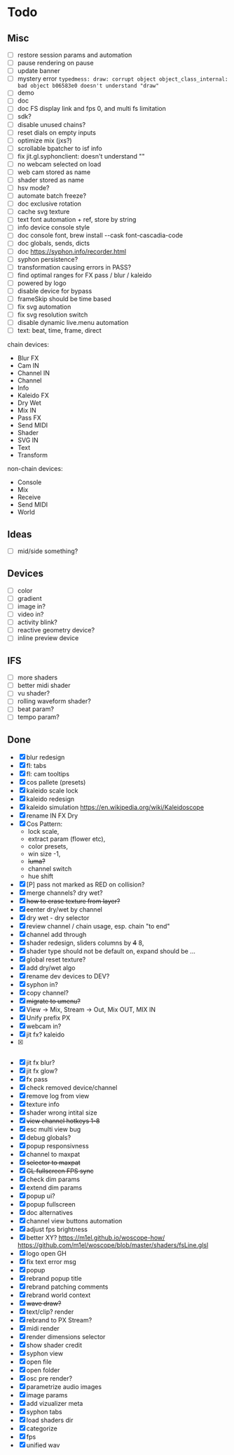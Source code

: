 # Todo

## Misc

- [ ] restore session params and automation
- [ ] pause rendering on pause
- [ ] update banner
- [ ] mystery error ```typedmess: draw: corrupt object object_class_internal: bad object b06583e0 doesn't understand "draw" ```
- [ ] demo
- [ ] doc
- [ ] doc FS display link and fps 0, and multi fs limitation
- [ ] sdk?
- [ ] disable unused chains?
- [ ] reset dials on empty inputs
- [ ] optimize mix (jxs?)
- [ ] scrollable bpatcher to isf info
- [ ] fix jit.gl.syphonclient: doesn't understand "<separator>"
- [ ] no webcam selected on load
- [ ] web cam stored as name
- [ ] shader stored as name
- [ ] hsv mode?
- [ ] automate batch freeze?
- [ ] doc exclusive rotation
- [ ] cache svg texture
- [ ] text font automation + ref, store by string
- [ ] info device console style
- [ ] doc console font, brew install --cask font-cascadia-code
- [ ] doc globals, sends, dicts
- [ ] doc https://syphon.info/recorder.html
- [ ] syphon persistence?
- [ ] transformation causing errors in PASS?
- [ ] find optimal ranges for FX pass / blur / kaleido
- [ ] powered by logo
- [ ] disable device for bypass
- [ ] frameSkip should be time based
- [ ] fix svg automation
- [ ] fix svg resolution switch
- [ ] disable dynamic live.menu automation
- [ ] text: beat, time, frame, direct

chain devices:

- Blur FX
- Cam IN
- Channel IN
- Channel
- Info
- Kaleido FX
- Dry Wet
- Mix IN
- Pass FX
- Send MIDI
- Shader
- SVG IN
- Text
- Transform

non-chain devices:

- Console
- Mix
- Receive
- Send MIDI
- World

## Ideas

- [ ] mid/side something?

## Devices

- [ ] color
- [ ] gradient
- [ ] image in?
- [ ] video in?
- [ ] activity blink?
- [ ] reactive geometry device?
- [ ] inline preview device

## IFS

- [ ] more shaders
- [ ] better midi shader
- [ ] vu shader?
- [ ] rolling waveform shader?
- [ ] beat param?
- [ ] tempo param?

## Done

- [x] blur redesign
- [x] fl: tabs
- [x] fl: cam tooltips
- [x] cos pallete (presets)
- [x] kaleido scale lock
- [x] kaleido redesign
- [x] kaleido simulation https://en.wikipedia.org/wiki/Kaleidoscope
- [x] rename IN FX Dry
- [x] Cos Pattern:
    - lock scale,
    - extract param (flower etc),
    - color presets,
    - win size -1,
    - ~~luma?~~
    - channel switch
    - hue shift
- [x] [P] pass not marked as RED on collision?
- [x] merge channels? dry wet?
- [x] ~~how to erase texture from layer?~~
- [x] ~~c~~enter dry/wet by channel
- [x] dry wet - dry selector
- [x] review channel / chain usage, esp. chain "to end"
- [x] channel add through
- [x] shader redesign, sliders columns by ~~4~~ 8,
- [x] shader type should not be default on, expand should be ...
- [x] global reset texture?
- [x] add dry/wet algo
- [x] rename dev devices to DEV?
- [x] syphon in?
- [x] copy channel?
- [x] ~~migrate to umenu?~~
- [x] View -> Mix, Stream -> Out, Mix OUT, MIX IN
- [x] Unify prefix PX
- [x] webcam in?
- [x] jit fx? kaleido
- [x] ~~~jit fx? amoeba~~~
- [x] jit fx blur?
- [x] jit fx glow?
- [x] fx pass
- [x] check removed device/channel
- [x] remove log from view
- [x] texture info
- [x] shader wrong intital size
- [x] ~~view channel hotkeys 1-8~~
- [x] esc multi view bug
- [x] debug globals?
- [x] popup responsivness
- [x] channel to maxpat
- [x] ~~selector to maxpat~~
- [x] ~~GL fullscreen FPS sync~~
- [x] check dim params
- [x] extend dim params
- [x] popup ui?
- [x] popup fullscreen
- [x] doc alternatives
- [x] channel view buttons automation
- [x] adjust fps brightness
- [x] better XY? https://m1el.github.io/woscope-how/ https://github.com/m1el/woscope/blob/master/shaders/fsLine.glsl
- [x] logo open GH
- [x] fix text error msg
- [x] popup
- [x] rebrand popup title
- [x] rebrand patching comments
- [x] rebrand world context
- [x] ~~wave draw?~~
- [x] text/clip? render
- [x] rebrand to PX Stream?
- [x] midi render
- [x] render dimensions selector
- [x] show shader credit
- [x] syphon view
- [x] open file
- [x] open folder
- [x] osc pre render?
- [x] parametrize audio images
- [x] image params
- [x] add vizualizer meta
- [x] syphon tabs
- [x] load shaders dir
- [x] categorize
- [x] fps
- [x] unified wav

